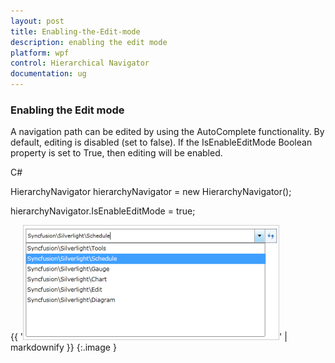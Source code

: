 ```yaml
---
layout: post
title: Enabling-the-Edit-mode
description: enabling the edit mode
platform: wpf
control: Hierarchical Navigator
documentation: ug
---
```


### Enabling the Edit mode

A navigation path can be edited by using the AutoComplete functionality. By default, editing is disabled (set to false). If the IsEnableEditMode Boolean property is set to True, then editing will be enabled.

C#



HierarchyNavigator hierarchyNavigator = new HierarchyNavigator();

hierarchyNavigator.IsEnableEditMode = true;





{{ '![](Enabling-the-Edit-mode_images/Enabling-the-Edit-mode_img1.png)' | markdownify }}
{:.image }



